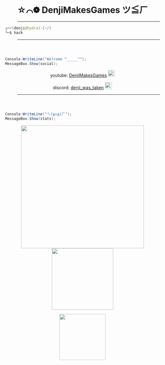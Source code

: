 

<h1 align="center">☆⌒❁ DenjiMakesGames ツ≦ㄏ</h1>

> ** **

```java
┌──(denji@hydra)-[~/]
└─$ hack
```
> ** **
```c#



Console.WriteLine("Welcome ^_____^");
MessageBox.Show(social);

```



  <div align="center">
    
youtube: [DenjiMakesGames](https://www.youtube.com/@DenjiMakesGames) <img src="https://upload.wikimedia.org/wikipedia/commons/0/09/YouTube_full-color_icon_%282017%29.svg" width="22">

discord: [denji_was_taken](https://discord.gg/) <img src="https://seeklogo.com/images/D/discord-color-logo-E5E6DFEF80-seeklogo.com.png" width="23">
</div>


> ** **
```c#



Console.WriteLine("ㄟ(≧◇≦)ㄏ");
MessageBox.Show(stats);

```


  <div align="center">



</div>

<p align="center" >
  <a href="https://github.com/fknMega/discord-tools" >
    <img src='https://github-readme-stats.vercel.app/api?username=fknMega&show_icons=true&theme=tokyonight&rank_icon=github' width='400'>
    <img src='https://readme-jokes.vercel.app/api' width='200'>

  </a>
</p>



 <p align="center">

<img src='https://komarev.com/ghpvc/?username=fknMega&color=brightgreen' width='150'>

</p>

</div>
